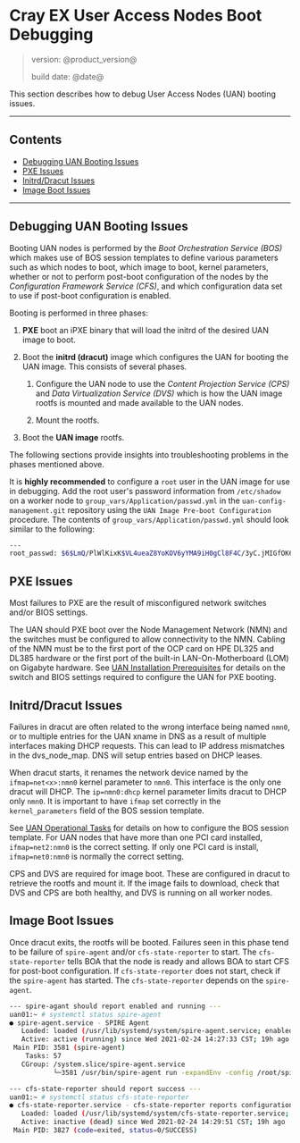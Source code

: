 # Cray EX User Access Nodes Boot Debugging

> version: @product_version@
>
> build date: @date@

This section describes how to debug User Access Nodes (UAN) booting issues.

---

## Contents

* [Debugging UAN Booting Issues](#overview)
* [PXE Issues](#pxe)
* [Initrd/Dracut Issues](#dracut)
* [Image Boot Issues](#image_boot)

---

<a name="overview"></a>
## Debugging UAN Booting Issues

Booting UAN nodes is performed by the *Boot Orchestration Service (BOS)* which makes use of BOS session
templates to define various parameters such as which nodes to boot, which image to boot, kernel parameters,
whether or not to perform post-boot configuration of the nodes by the *Configuration Framework Service (CFS)*,
and which configuration data set to use if post-boot configuration is enabled.

Booting is performed in three phases:

1. **PXE** boot an iPXE binary that will load the initrd of the desired UAN image to boot.

1. Boot the **initrd (dracut)** image which configures the UAN for booting the UAN image.  This consists of
several phases.

    1. Configure the UAN node to use the *Content Projection Service (CPS)* and
    *Data Virtualization Service (DVS)* which is how the UAN image rootfs is mounted and made
    available to the UAN nodes.

    1. Mount the rootfs.

1. Boot the **UAN image** rootfs.

The following sections provide insights into troubleshooting problems in the phases mentioned above.

It is **highly recommended** to configure a `root` user in the UAN image for use in debugging.  Add the
root user's password information from `/etc/shadow` on a worker node to `group_vars/Application/passwd.yml`
in the `uan-config-management.git` repository using the `UAN Image Pre-boot Configuration` procedure.
The contents of `group_vars/Application/passwd.yml` should look similar to the following:

```bash
---
root_passwd: $6$LmQ/PlWlKixK$VL4ueaZ8YoKOV6yYMA9iH0gCl8F4C/3yC.jMIGfOK6F61h6d.iZ6/QB0NLyex1J7AtOsYvqeycmLj2fQcLjfE1
```

<a name="pxe"></a>
## PXE Issues

Most failures to PXE are the result of misconfigured network switches and/or BIOS settings.

The UAN should PXE boot over the Node Management Network (NMN) and the switches must be configured to allow
connectivity to the NMN.  Cabling of the NMN must be to the first port of the OCP card on HPE DL325 and DL385
hardware or the first port of the built-in LAN-On-Motherboard (LOM) on Gigabyte hardware.  See
[UAN Installation Prerequisites](../prereqs/index.md) for details on the switch and BIOS settings required
to configure the UAN for PXE booting.

<a name="dracut"></a>
## Initrd/Dracut Issues

Failures in dracut are often related to the wrong interface being named `nmn0`, or to multiple entries
for the UAN xname in DNS as a result of multiple interfaces making DHCP requests.  This can lead to IP
address mismatches in the dvs_node_map.  DNS will setup entries based on DHCP leases.

When dracut starts, it renames the network device named by the `ifmap=net<x>:nmn0` kernel parameter to `nmn0`.
This interface is the only one dracut will DHCP.  The `ip=nmn0:dhcp` kernel parameter limits dracut to
DHCP only `nmn0`.  It is important to have `ifmap` set correctly in the `kernel_parameters` field of the
BOS session template.

See [UAN Operational Tasks](../operations/index.md) for details on how to configure the BOS session template.
For UAN nodes that have more than one PCI card installed, `ifmap=net2:nmn0` is the correct setting.  If only
one PCI card is install, `ifmap=net0:nmn0` is normally the correct setting.

CPS and DVS are required for image boot.  These are configured in dracut to retrieve the rootfs and mount
it.  If the image fails to download, check that DVS and CPS are both healthy, and DVS is running on all
worker nodes.

<a name="image_boot"></a>
## Image Boot Issues

Once dracut exits, the rootfs will be booted.  Failures seen in this phase tend to be failure of `spire-agent`
and/or `cfs-state-reporter` to start.  The `cfs-state-reporter` tells BOA that the node is ready and
allows BOA to start CFS for post-boot configuration.  If `cfs-state-reporter` does not start, check if the
`spire-agent` has started.  The `cfs-state-reporter` depends on the `spire-agent`.

```bash
--- spire-agant should report enabled and running ---
uan01:~ # systemctl status spire-agent
● spire-agent.service - SPIRE Agent
   Loaded: loaded (/usr/lib/systemd/system/spire-agent.service; enabled; vendor preset: enabled)
   Active: active (running) since Wed 2021-02-24 14:27:33 CST; 19h ago
 Main PID: 3581 (spire-agent)
    Tasks: 57
   CGroup: /system.slice/spire-agent.service
           └─3581 /usr/bin/spire-agent run -expandEnv -config /root/spire/conf/spire-agent.conf

--- cfs-state-reporter should report success ---
uan01:~ # systemctl status cfs-state-reporter
● cfs-state-reporter.service - cfs-state-reporter reports configuration level of the system
   Loaded: loaded (/usr/lib/systemd/system/cfs-state-reporter.service; enabled; vendor preset: enabled)
   Active: inactive (dead) since Wed 2021-02-24 14:29:51 CST; 19h ago
 Main PID: 3827 (code=exited, status=0/SUCCESS)
```
